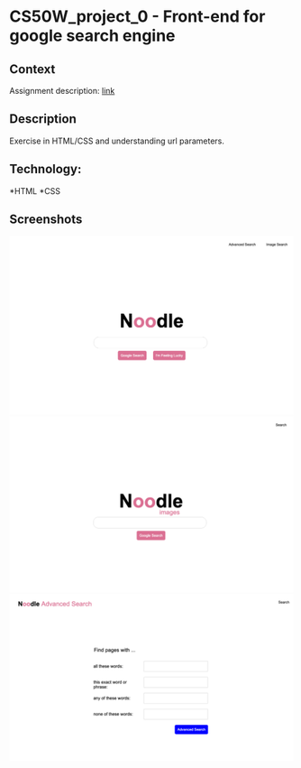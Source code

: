 # CS50W_project_0 - Front-end for google search engine


## Context
Assignment description: [link](https://cs50.harvard.edu/web/2020/projects/0/search/)

## Description
Exercise in HTML/CSS and understanding url parameters.

## Technology:
*HTML
*CSS

## Screenshots
![Main Search Window](https://github.com/Nishijama/CS50W_project_0/blob/main/Images/Screen1.png)
![Image Search Window](https://github.com/Nishijama/CS50W_project_0/blob/main/Images/Screen2.png)
![Advanced Search Window](https://github.com/Nishijama/CS50W_project_0/blob/main/Images/Screen3.png)
